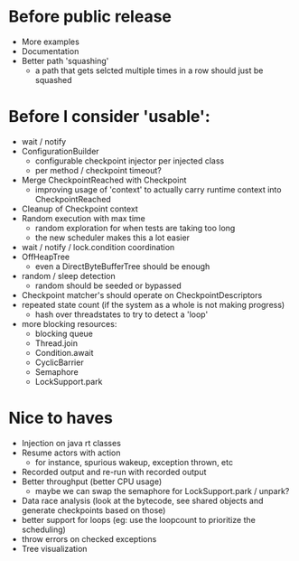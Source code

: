 # Before public release
- More examples
- Documentation
- Better path 'squashing'
  - a path that gets selcted multiple times in a row should just be squashed

# Before I consider 'usable':
- wait / notify
- ConfigurationBuilder 
  - configurable checkpoint injector per injected class
  - per method / checkpoint timeout?
- Merge CheckpointReached with Checkpoint
  - improving usage of 'context' to actually carry runtime context into CheckpointReached
- Cleanup of Checkpoint context
- Random execution with max time 
  - random exploration for when tests are taking too long
  - the new scheduler makes this a lot easier
- wait / notify / lock.condition coordination
- OffHeapTree
  - even a DirectByteBufferTree should be enough
- random / sleep detection
  - random should be seeded or bypassed 
- Checkpoint matcher's should operate on CheckpointDescriptors
- repeated state count (if the system as a whole is not making progress)
  - hash over threadstates to try to detect a 'loop'
- more blocking resources:
  - blocking queue
  - Thread.join
  - Condition.await
  - CyclicBarrier
  - Semaphore
  - LockSupport.park

# Nice to haves
- Injection on java rt classes
- Resume actors with action
  - for instance, spurious wakeup, exception thrown, etc
- Recorded output and re-run with recorded output
- Better throughput (better CPU usage) 
  - maybe we can swap the semaphore for LockSupport.park / unpark?
- Data race analysis (look at the bytecode, see shared objects and generate checkpoints based on those)
- better support for loops (eg: use the loopcount to prioritize the scheduling)
- throw errors on checked exceptions 
- Tree visualization 